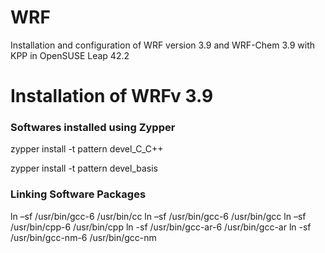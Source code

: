 # WRF
Installation and configuration of WRF version 3.9 and WRF-Chem 3.9 with KPP in OpenSUSE Leap 42.2

# Installation of WRFv 3.9

### Softwares installed using Zypper

zypper install -t pattern devel_C_C++

zypper install -t pattern devel_basis

### Linking Software Packages

ln –sf /usr/bin/gcc-6 /usr/bin/cc
ln –sf /usr/bin/gcc-6 /usr/bin/gcc
ln –sf /usr/bin/cpp-6 /usr/bin/cpp
ln -sf /usr/bin/gcc-ar-6 /usr/bin/gcc-ar
ln -sf /usr/bin/gcc-nm-6 /usr/bin/gcc-nm




